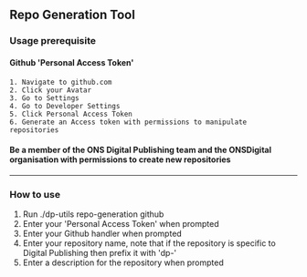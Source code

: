 ## Repo Generation Tool

### Usage prerequisite 

#### Github 'Personal Access Token'
    1. Navigate to github.com
    2. Click your Avatar
    3. Go to Settings
    4. Go to Developer Settings
    5. Click Personal Access Token
    6. Generate an Access token with permissions to manipulate repositories
    
#### Be a member of the ONS Digital Publishing team and the ONSDigital organisation with permissions to create new repositories
___
### How to use
1. Run ./dp-utils repo-generation github
2. Enter your 'Personal Access Token' when prompted 
3. Enter your Github handler when prompted
4. Enter your repository name, note that if the repository is specific to Digital Publishing then prefix it with 'dp-'
5. Enter a description for the repository when prompted